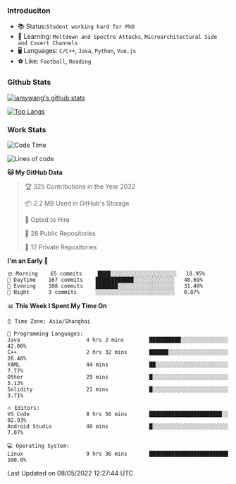 ### Introduciton

- 📚 Status:`Student working hard for PhD`
- 🔎 Learning: `Meltdown and Spectre Attacks`, `Microarchitectural Side and Covert Channels`
- 🖥️ Languages: `C/C++`, `Java`, `Python`, `Vue.js`
- ⚽ Like: `Football`, `Reading`

### Github Stats

[![iamywang's github stats](https://github-readme-stats.vercel.app/api?username=iamywang&count_private=true&show_icons=true)]()

[![Top Langs](https://github-readme-stats.vercel.app/api/top-langs/?username=iamywang&layout=compact)]()

### Work Stats

<!--START_SECTION:waka-->
![Code Time](http://img.shields.io/badge/Code%20Time-302%20hrs%205%20mins-blue)

![Lines of code](https://img.shields.io/badge/From%20Hello%20World%20I%27ve%20Written--40%20Thousand%20lines%20of%20code-blue)

**🐱 My GitHub Data** 

> 🏆 325 Contributions in the Year 2022
 > 
> 📦 2.2 MB Used in GitHub's Storage 
 > 
> 💼 Opted to Hire
 > 
> 📜 28 Public Repositories 
 > 
> 🔑 12 Private Repositories  
 > 
**I'm an Early 🐤** 

```text
🌞 Morning    65 commits     ████░░░░░░░░░░░░░░░░░░░░░   18.95% 
🌆 Daytime    167 commits    ████████████░░░░░░░░░░░░░   48.69% 
🌃 Evening    108 commits    ███████░░░░░░░░░░░░░░░░░░   31.49% 
🌙 Night      3 commits      ░░░░░░░░░░░░░░░░░░░░░░░░░   0.87%

```


📊 **This Week I Spent My Time On** 

```text
⌚︎ Time Zone: Asia/Shanghai

💬 Programming Languages: 
Java                     4 hrs 2 mins        ██████████░░░░░░░░░░░░░░░   42.06% 
C++                      2 hrs 32 mins       ██████░░░░░░░░░░░░░░░░░░░   26.46% 
YAML                     44 mins             ██░░░░░░░░░░░░░░░░░░░░░░░   7.77% 
Other                    29 mins             █░░░░░░░░░░░░░░░░░░░░░░░░   5.13% 
Solidity                 21 mins             █░░░░░░░░░░░░░░░░░░░░░░░░   3.71%

🔥 Editors: 
VS Code                  8 hrs 56 mins       ███████████████████████░░   92.93% 
Android Studio           40 mins             █░░░░░░░░░░░░░░░░░░░░░░░░   7.07%

💻 Operating System: 
Linux                    9 hrs 36 mins       █████████████████████████   100.0%

```


 Last Updated on 08/05/2022 12:27:44 UTC
<!--END_SECTION:waka-->

